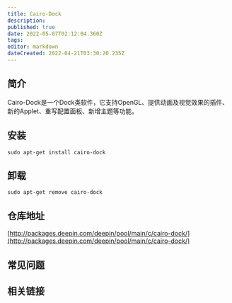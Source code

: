 ```yaml
---
title: Cairo-Dock
description: 
published: true
date: 2022-05-07T02:12:04.360Z
tags: 
editor: markdown
dateCreated: 2022-04-21T03:30:20.235Z
---
```


## 简介

Cairo-Dock是一个Dock类软件，它支持OpenGL、提供动画及视觉效果的插件、新的Applet、重写配置面板、新增主题等功能。

## 安装

`sudo apt-get install cairo-dock`

## 卸载

`sudo apt-get remove cairo-dock`

## 仓库地址

[http://packages.deepin.com/deepin/pool/main/c/cairo-dock/](http://packages.deepin.com/deepin/pool/main/c/cairo-dock/)


## 常见问题


## 相关链接
